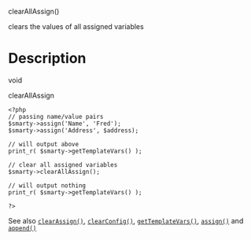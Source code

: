 clearAllAssign()

clears the values of all assigned variables

Description
===========

void

clearAllAssign

    <?php
    // passing name/value pairs
    $smarty->assign('Name', 'Fred');
    $smarty->assign('Address', $address);

    // will output above
    print_r( $smarty->getTemplateVars() );

    // clear all assigned variables
    $smarty->clearAllAssign();

    // will output nothing
    print_r( $smarty->getTemplateVars() );

    ?>

See also [`clearAssign()`](#api.clear.assign),
[`clearConfig()`](#api.clear.config),
[`getTemplateVars()`](#api.get.template.vars), [`assign()`](#api.assign)
and [`append()`](#api.append)
